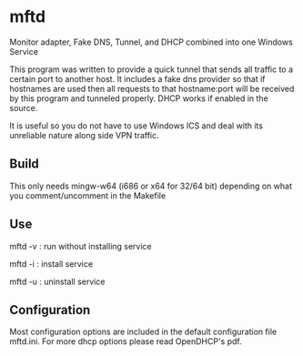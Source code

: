 mftd
====

Monitor adapter, Fake DNS, Tunnel, and DHCP combined into one Windows Service

This program was written to provide a quick tunnel that sends all traffic to a certain port to another host. It includes a fake dns provider so that if hostnames are used then all requests to that hostname:port will be received by this program and tunneled properly. DHCP works if enabled in the source.

It is useful so you do not have to use Windows ICS and deal with its unreliable nature along side VPN traffic.


Build
-----

This only needs mingw-w64 (i686 or x64 for 32/64 bit) depending on what you comment/uncomment in the Makefile


Use
---

mftd -v : run without installing service

mftd -i : install service

mftd -u : uninstall service


Configuration
-------------

Most configuration options are included in the default configuration file mftd.ini. For more dhcp options please read OpenDHCP's pdf.
